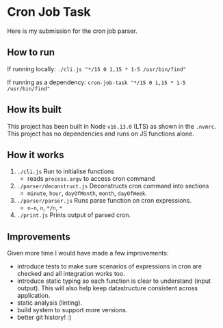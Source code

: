 # Cron Job Task

Here is my submission for the cron job parser.

## How to run

If running locally:
`./cli.js "*/15 0 1,15 * 1-5 /usr/bin/find"`

If running as a dependency:
`cron-job-task "*/15 0 1,15 * 1-5 /usr/bin/find"`

## How its built

This project has been built in Node `v16.13.0` (LTS) as shown in the `.nvmrc`. This project has no dependencies and runs on JS functions alone.

## How it works

1. `./cli.js` Run to initialise functions
   - reads `process.argv` to access cron command
1. `./parser/deconstruct.js` Deconstructs cron command into sections
   - `minute`, `hour`, `dayOfMonth`, `month`, `dayOfWeek`.
1. `./parser/parser.js` Runs parse function on cron expressions.
   - `n-n`, `n`, `*/n`, `*`
1. `./print.js` Prints output of parsed cron.

## Improvements

Given more time I would have made a few improvements:

- introduce tests to make sure scenarios of expressions in cron are checked and all integration works too.
- introduce static typing so each function is clear to understand (input output). This will also help keep datastructure consistent across application.
- static analysis (linting).
- build system to support more versions.
- better git history! :)
